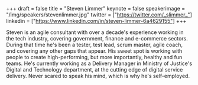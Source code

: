 +++
draft = false
title = "Steven Limmer"
keynote = false
speakerimage = "/img/speakers/stevenlimmer.jpg"
twitter = ["https://twitter.com/_slimmer_"]
linkedin = ["https://www.linkedin.com/in/steven-limmer-6a4629155"]
+++

Steven is an agile consultant with over a decade's experience working in the tech industry, covering government, finance and e-commerce sectors. During that time he's been a tester, test lead, scrum master, agile coach, and covering any other gaps that appear. His sweet spot is working with people to create high-performing, but more importantly, healthy and fun teams. He's currently working as a Delivery Manager in Ministry of Justice's Digital and Technology department, at the cutting edge of digital service delivery. Never scared to speak his mind, which is why he's self-employed.